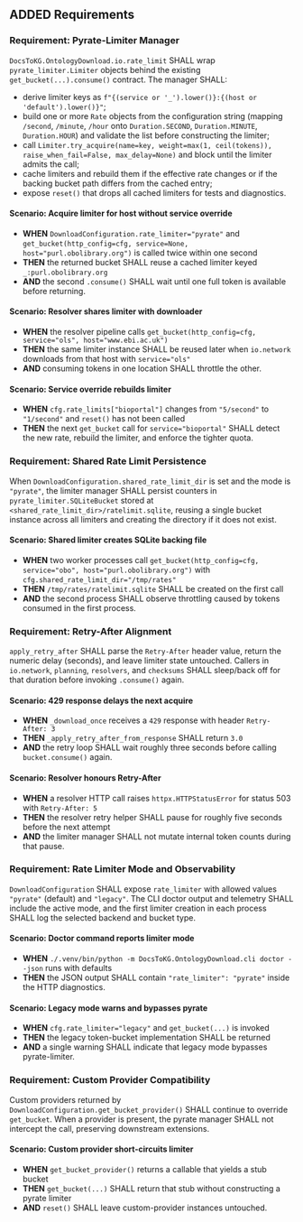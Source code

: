 ## ADDED Requirements
### Requirement: Pyrate-Limiter Manager
`DocsToKG.OntologyDownload.io.rate_limit` SHALL wrap `pyrate_limiter.Limiter` objects behind the existing `get_bucket(...).consume()` contract. The manager SHALL:
- derive limiter keys as `f"{(service or '_').lower()}:{(host or 'default').lower()}"`;
- build one or more `Rate` objects from the configuration string (mapping `/second`, `/minute`, `/hour` onto `Duration.SECOND`, `Duration.MINUTE`, `Duration.HOUR`) and validate the list before constructing the limiter;
- call `Limiter.try_acquire(name=key, weight=max(1, ceil(tokens)), raise_when_fail=False, max_delay=None)` and block until the limiter admits the call;
- cache limiters and rebuild them if the effective rate changes or if the backing bucket path differs from the cached entry;
- expose `reset()` that drops all cached limiters for tests and diagnostics.

#### Scenario: Acquire limiter for host without service override
- **WHEN** `DownloadConfiguration.rate_limiter="pyrate"` and `get_bucket(http_config=cfg, service=None, host="purl.obolibrary.org")` is called twice within one second
- **THEN** the returned bucket SHALL reuse a cached limiter keyed `_:purl.obolibrary.org`
- **AND** the second `.consume()` SHALL wait until one full token is available before returning.

#### Scenario: Resolver shares limiter with downloader
- **WHEN** the resolver pipeline calls `get_bucket(http_config=cfg, service="ols", host="www.ebi.ac.uk")`
- **THEN** the same limiter instance SHALL be reused later when `io.network` downloads from that host with `service="ols"`
- **AND** consuming tokens in one location SHALL throttle the other.

#### Scenario: Service override rebuilds limiter
- **WHEN** `cfg.rate_limits["bioportal"]` changes from `"5/second"` to `"1/second"` and `reset()` has not been called
- **THEN** the next `get_bucket` call for `service="bioportal"` SHALL detect the new rate, rebuild the limiter, and enforce the tighter quota.

### Requirement: Shared Rate Limit Persistence
When `DownloadConfiguration.shared_rate_limit_dir` is set and the mode is `"pyrate"`, the limiter manager SHALL persist counters in `pyrate_limiter.SQLiteBucket` stored at `<shared_rate_limit_dir>/ratelimit.sqlite`, reusing a single bucket instance across all limiters and creating the directory if it does not exist.

#### Scenario: Shared limiter creates SQLite backing file
- **WHEN** two worker processes call `get_bucket(http_config=cfg, service="obo", host="purl.obolibrary.org")` with `cfg.shared_rate_limit_dir="/tmp/rates"`
- **THEN** `/tmp/rates/ratelimit.sqlite` SHALL be created on the first call
- **AND** the second process SHALL observe throttling caused by tokens consumed in the first process.

### Requirement: Retry-After Alignment
`apply_retry_after` SHALL parse the `Retry-After` header value, return the numeric delay (seconds), and leave limiter state untouched. Callers in `io.network`, `planning`, `resolvers`, and `checksums` SHALL sleep/back off for that duration before invoking `.consume()` again.

#### Scenario: 429 response delays the next acquire
- **WHEN** `_download_once` receives a `429` response with header `Retry-After: 3`
- **THEN** `_apply_retry_after_from_response` SHALL return `3.0`
- **AND** the retry loop SHALL wait roughly three seconds before calling `bucket.consume()` again.

#### Scenario: Resolver honours Retry-After
- **WHEN** a resolver HTTP call raises `httpx.HTTPStatusError` for status 503 with `Retry-After: 5`
- **THEN** the resolver retry helper SHALL pause for roughly five seconds before the next attempt
- **AND** the limiter manager SHALL not mutate internal token counts during that pause.

### Requirement: Rate Limiter Mode and Observability
`DownloadConfiguration` SHALL expose `rate_limiter` with allowed values `"pyrate"` (default) and `"legacy"`. The CLI doctor output and telemetry SHALL include the active mode, and the first limiter creation in each process SHALL log the selected backend and bucket type.

#### Scenario: Doctor command reports limiter mode
- **WHEN** `./.venv/bin/python -m DocsToKG.OntologyDownload.cli doctor --json` runs with defaults
- **THEN** the JSON output SHALL contain `"rate_limiter": "pyrate"` inside the HTTP diagnostics.

#### Scenario: Legacy mode warns and bypasses pyrate
- **WHEN** `cfg.rate_limiter="legacy"` and `get_bucket(...)` is invoked
- **THEN** the legacy token-bucket implementation SHALL be returned
- **AND** a single warning SHALL indicate that legacy mode bypasses pyrate-limiter.

### Requirement: Custom Provider Compatibility
Custom providers returned by `DownloadConfiguration.get_bucket_provider()` SHALL continue to override `get_bucket`. When a provider is present, the pyrate manager SHALL not intercept the call, preserving downstream extensions.

#### Scenario: Custom provider short-circuits limiter
- **WHEN** `get_bucket_provider()` returns a callable that yields a stub bucket
- **THEN** `get_bucket(...)` SHALL return that stub without constructing a pyrate limiter
- **AND** `reset()` SHALL leave custom-provider instances untouched.
